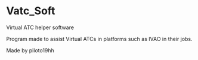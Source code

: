 # Vatc_Soft
Virtual ATC helper software

Program made to assist Virtual ATCs in platforms such as IVAO in their jobs.

Made by piloto19hh 
